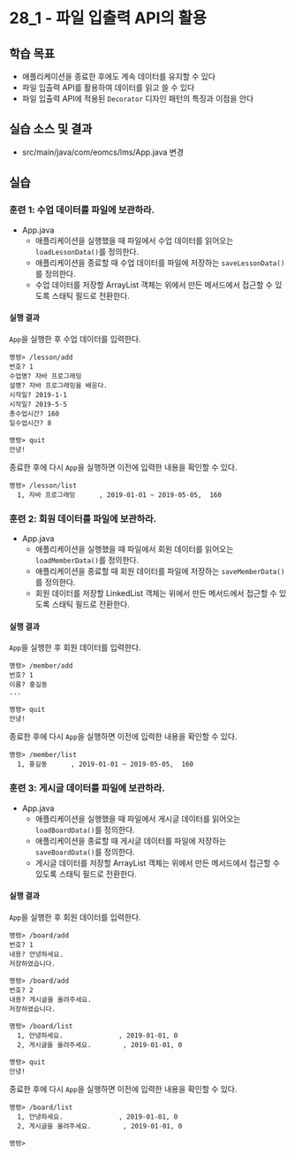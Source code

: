 # 28_1 - 파일 입출력 API의 활용

## 학습 목표

- 애플리케이션을 종료한 후에도 계속 데이터를 유지할 수 있다
- 파일 입출력 API를 활용하여 데이터를 읽고 쓸 수 있다
- 파일 입출력 API에 적용된 `Decorator` 디자인 패턴의 특징과 이점을 안다

## 실습 소스 및 결과
- src/main/java/com/eomcs/lms/App.java 변경
  
## 실습

### 훈련 1: 수업 데이터를 파일에 보관하라.

- App.java
    - 애플리케이션을 실행했을 때 파일에서 수업 데이터를 읽어오는 `loadLessonData()`를 정의한다.
    - 애플리케이션을 종료할 때 수업 데이터를 파일에 저장하는 `saveLessonData()`를 정의한다.
    - 수업 데이터를 저장할 ArrayList 객체는 위에서 만든 메서드에서 접근할 수 있도록 스태틱 필드로 전환한다.

#### 실행 결과

`App`을 실행한 후 수업 데이터를 입력한다.
```
명령> /lesson/add
번호? 1
수업명? 자바 프로그래밍
설명? 자바 프로그래밍을 배운다.
시작일? 2019-1-1
시작일? 2019-5-5
총수업시간? 160
일수업시간? 8

명령> quit
안녕!
```

종료한 후에 다시 `App`을 실행하면 이전에 입력한 내용을 확인할 수 있다.
```
명령> /lesson/list
  1, 자바 프로그래밍      , 2019-01-01 ~ 2019-05-05,  160
```

### 훈련 2: 회원 데이터를 파일에 보관하라.

- App.java
    - 애플리케이션을 실행했을 때 파일에서 회원 데이터를 읽어오는 `loadMemberData()`를 정의한다.
    - 애플리케이션을 종료할 때 회원 데이터를 파일에 저장하는 `saveMemberData()`를 정의한다.
    - 회원 데이터를 저장할 LinkedList 객체는 위에서 만든 메서드에서 접근할 수 있도록 스태틱 필드로 전환한다.

#### 실행 결과

`App`을 실행한 후 회원 데이터를 입력한다.
```
명령> /member/add
번호? 1
이름? 홍길동
...

명령> quit
안녕!
```

종료한 후에 다시 `App`을 실행하면 이전에 입력한 내용을 확인할 수 있다.
```
명령> /member/list
  1, 홍길동      , 2019-01-01 ~ 2019-05-05,  160
```

### 훈련 3: 게시글 데이터를 파일에 보관하라.

- App.java
    - 애플리케이션을 실행했을 때 파일에서 게시글 데이터를 읽어오는 `loadBoardData()`를 정의한다.
    - 애플리케이션을 종료할 때 게시글 데이터를 파일에 저장하는 `saveBoardData()`를 정의한다.
    - 게시글 데이터를 저장할 ArrayList 객체는 위에서 만든 메서드에서 접근할 수 있도록 스태틱 필드로 전환한다.

#### 실행 결과

`App`을 실행한 후 회원 데이터를 입력한다.
```
명령> /board/add
번호? 1
내용? 안녕하세요.
저장하였습니다.

명령> /board/add
번호? 2
내용? 게시글을 올려주세요.
저장하였습니다.

명령> /board/list
  1, 안녕하세요.              , 2019-01-01, 0
  2, 게시글을 올려주세요.        , 2019-01-01, 0

명령> quit
안녕!
```

종료한 후에 다시 `App`을 실행하면 이전에 입력한 내용을 확인할 수 있다.
```
명령> /board/list
  1, 안녕하세요.              , 2019-01-01, 0
  2, 게시글을 올려주세요.        , 2019-01-01, 0

명령> 
```













